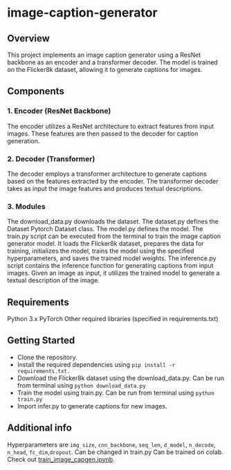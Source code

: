 # image-caption-generator

## Overview

This project implements an image caption generator using a ResNet backbone as an encoder and a transformer decoder. The model is trained on the Flicker8k dataset, allowing it to generate captions for images.

## Components

### 1. Encoder (ResNet Backbone)

The encoder utilizes a ResNet architecture to extract features from input images. These features are then passed to the decoder for caption generation.

### 2. Decoder (Transformer)

The decoder employs a transformer architecture to generate captions based on the features extracted by the encoder. The transformer decoder takes as input the image features and produces textual descriptions.

### 3. Modules

The download_data.py downloads the dataset.
The dataset.py defines the Dataset Pytorch Dataset class.
The model.py defines the model.
The train.py script can be executed from the terminal to train the image caption generator model. It loads the Flicker8k dataset, prepares the data for training, initializes the model, trains the model using the specified hyperparameters, and saves the trained model weights.
The inference.py script contains the inference function for generating captions from input images. Given an image as input, it utilizes the trained model to generate a textual description of the image.

## Requirements

Python 3.x
PyTorch
Other required libraries (specified in requirements.txt)

## Getting Started

- Clone the repository.
- Install the required dependencies using `pip install -r requirements.txt.`
- Download the Flicker8k dataset using the download_data.py. Can be run from terminal using `python download_data.py`
- Train the model using train.py. Can be run from terminal using `python train.py`
- Import infer.py to generate captions for new images.

## Additional info

Hyperparameters are `img_size`, `cnn_backbone`, `seq_len`, `d_model`, `n_decode`, `n_head`, `fc_dim`,`dropout`. 
Can be changed in train.py
Can be trained on colab. Check out [train_image_capgen.ipynb](https://colab.research.google.com/drive/1O6HklQzhcftC5-zP4xk2Ij_ZL90wK6x1?usp=sharing).
